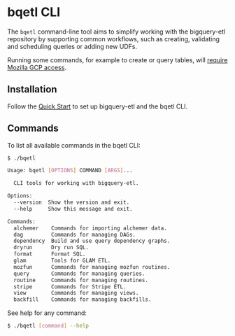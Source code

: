 # bqetl CLI

The `bqetl` command-line tool aims to simplify working with the bigquery-etl repository by supporting common workflows, such as creating, validating and scheduling queries or adding new UDFs.

Running some commands, for example to create or query tables, will [require Mozilla GCP access](https://docs.telemetry.mozilla.org/cookbooks/bigquery/access.html#bigquery-access-request).

## Installation

Follow the [Quick Start](https://github.com/mozilla/bigquery-etl#quick-start) to set up bigquery-etl and the bqetl CLI.

## Commands

To list all available commands in the bqetl CLI:

```bash
$ ./bqetl

Usage: bqetl [OPTIONS] COMMAND [ARGS]...

  CLI tools for working with bigquery-etl.

Options:
  --version  Show the version and exit.
  --help     Show this message and exit.

Commands:
  alchemer    Commands for importing alchemer data.
  dag         Commands for managing DAGs.
  dependency  Build and use query dependency graphs.
  dryrun      Dry run SQL.
  format      Format SQL.
  glam        Tools for GLAM ETL.
  mozfun      Commands for managing mozfun routines.
  query       Commands for managing queries.
  routine     Commands for managing routines.
  stripe      Commands for Stripe ETL.
  view        Commands for managing views.
  backfill    Commands for managing backfills.
```


See help for any command:

```bash
$ ./bqetl [command] --help
```

<!--- Documentation for comments is generated via ./bqetl docs generate -->
